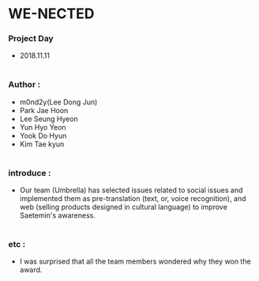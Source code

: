 # WE-NECTED



### Project Day

- 2018.11.11<br><br>

### Author : 

- m0nd2y(Lee Dong Jun)
- Park Jae Hoon
- Lee Seung Hyeon
- Yun Hyo Yeon
- Yook Do Hyun
- Kim Tae kyun<br><br>

### introduce :

- Our team (Umbrella) has selected issues related to social issues and implemented them as pre-translation (text, or, voice recognition), and web (selling products designed in cultural language) to improve Saetemin's awareness.<br><br>

### etc :
 - I was surprised that all the team members wondered why they won the award.

